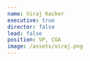 ```yaml
---
name: Viraj Kacker
executive: true
director: false
lead: false
position: VP, CGA
image: /assets/viraj.png
---
```

